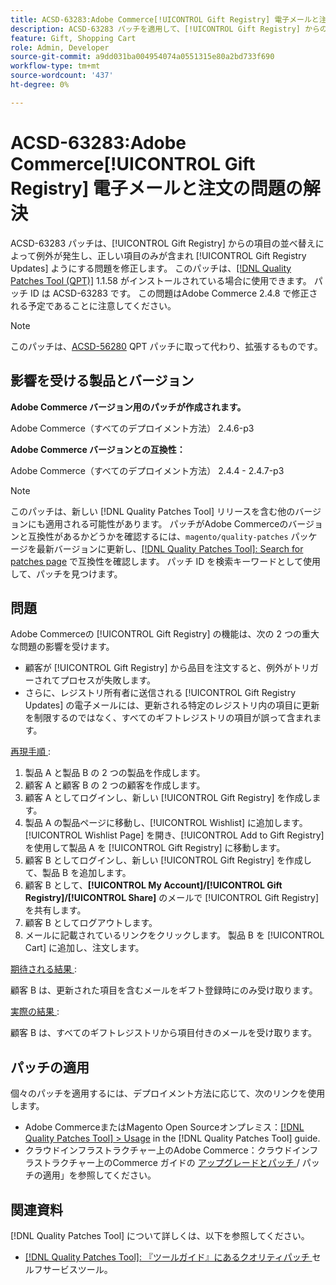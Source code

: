 ```yaml
---
title: ACSD-63283:Adobe Commerce[!UICONTROL Gift Registry] 電子メールと注文の問題の解決
description: ACSD-63283 パッチを適用して、[!UICONTROL Gift Registry] からの項目の並べ替えによって例外が発生し、正しい項目のみが含まれ [!UICONTROL Gift Registry Updates] ようにするAdobe Commerceの問題を修正してください。
feature: Gift, Shopping Cart
role: Admin, Developer
source-git-commit: a9dd031ba004954074a0551315e80a2bd733f690
workflow-type: tm+mt
source-wordcount: '437'
ht-degree: 0%

---
```


# ACSD-63283:Adobe Commerce[!UICONTROL Gift Registry] 電子メールと注文の問題の解決

ACSD-63283 パッチは、[!UICONTROL Gift Registry] からの項目の並べ替えによって例外が発生し、正しい項目のみが含まれ [!UICONTROL Gift Registry Updates] ようにする問題を修正します。 このパッチは、[[!DNL Quality Patches Tool (QPT)]](/help/tools/quality-patches-tool/quality-patches-tool-to-self-serve-quality-patches.md) 1.1.58 がインストールされている場合に使用できます。 パッチ ID は ACSD-63283 です。 この問題はAdobe Commerce 2.4.8 で修正される予定であることに注意してください。

>[!NOTE]
>このパッチは、[ACSD-56280](https://experienceleague.adobe.com/ja/docs/commerce-operations/tools/quality-patches-tool/patches-available-in-qpt/v1-1-44/acsd-56280-gift-registry-purchases-are-not-completed) QPT パッチに取って代わり、拡張するものです。

## 影響を受ける製品とバージョン

**Adobe Commerce バージョン用のパッチが作成されます。**

Adobe Commerce（すべてのデプロイメント方法） 2.4.6-p3

**Adobe Commerce バージョンとの互換性：**

Adobe Commerce（すべてのデプロイメント方法） 2.4.4 - 2.4.7-p3

>[!NOTE]
>
>このパッチは、新しい [!DNL Quality Patches Tool] リリースを含む他のバージョンにも適用される可能性があります。 パッチがAdobe Commerceのバージョンと互換性があるかどうかを確認するには、`magento/quality-patches` パッケージを最新バージョンに更新し、[[!DNL Quality Patches Tool]: Search for patches page](https://experienceleague.adobe.com/tools/commerce-quality-patches/index.html?lang=ja) で互換性を確認します。 パッチ ID を検索キーワードとして使用して、パッチを見つけます。

## 問題

Adobe Commerceの [!UICONTROL Gift Registry] の機能は、次の 2 つの重大な問題の影響を受けます。

* 顧客が [!UICONTROL Gift Registry] から品目を注文すると、例外がトリガーされてプロセスが失敗します。
* さらに、レジストリ所有者に送信される [!UICONTROL Gift Registry Updates] の電子メールには、更新される特定のレジストリ内の項目に更新を制限するのではなく、すべてのギフトレジストリの項目が誤って含まれます。

<u> 再現手順 </u>:

1. 製品 A と製品 B の 2 つの製品を作成します。
1. 顧客 A と顧客 B の 2 つの顧客を作成します。
1. 顧客 A としてログインし、新しい [!UICONTROL Gift Registry] を作成します。
1. 製品 A の製品ページに移動し、[!UICONTROL Wishlist] に追加します。 [!UICONTROL Wishlist Page] を開き、[!UICONTROL Add to Gift Registry] を使用して製品 A を [!UICONTROL Gift Registry] に移動します。
1. 顧客 B としてログインし、新しい [!UICONTROL Gift Registry] を作成して、製品 B を追加します。
1. 顧客 B として、**[!UICONTROL My Account]/[!UICONTROL Gift Registry]/[!UICONTROL Share]** のメールで [!UICONTROL Gift Registry] を共有します。
1. 顧客 B としてログアウトします。
1. メールに記載されているリンクをクリックします。 製品 B を [!UICONTROL Cart] に追加し、注文します。

<u> 期待される結果 </u>:

顧客 B は、更新された項目を含むメールをギフト登録時にのみ受け取ります。

<u> 実際の結果 </u>:

顧客 B は、すべてのギフトレジストリから項目付きのメールを受け取ります。

## パッチの適用

個々のパッチを適用するには、デプロイメント方法に応じて、次のリンクを使用します。

* Adobe CommerceまたはMagento Open Sourceオンプレミス：[[!DNL Quality Patches Tool] > Usage](/help/tools/quality-patches-tool/usage.md) in the [!DNL Quality Patches Tool] guide.
* クラウドインフラストラクチャー上のAdobe Commerce：クラウドインフラストラクチャー上のCommerce ガイドの [ アップグレードとパッチ ](https://experienceleague.adobe.com/docs/commerce-cloud-service/user-guide/develop/upgrade/apply-patches.html?lang=ja)/ パッチの適用」を参照してください。


## 関連資料

[!DNL Quality Patches Tool] について詳しくは、以下を参照してください。

* [[!DNL Quality Patches Tool]: 『ツールガイド』にあるクオリティパッチ ](/help/tools/quality-patches-tool/quality-patches-tool-to-self-serve-quality-patches.md) セルフサービスツール。

